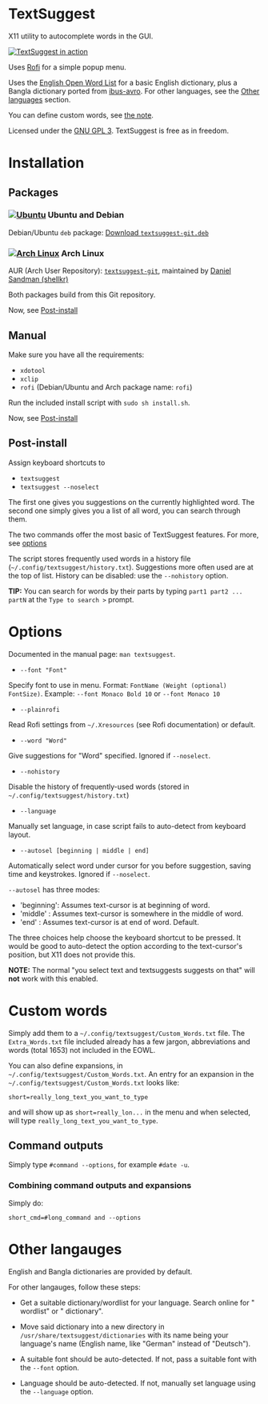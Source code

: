 # TextSuggest

X11 utility to autocomplete words in the GUI.

[![TextSuggest in action](http://i.imgur.com/qa2PExH.gif)](http://i.imgur.com/qa2PExH.gif)

Uses [Rofi](https://davedavenport.github.io/rofi/) for a simple popup menu.

Uses the [English Open Word List](http://dreamsteep.com/projects/the-english-open-word-list.html) for a basic English dictionary, plus a Bangla dictionary ported from [ibus-avro](https:github.com/sarim/ibus-avro). For other languages, see the [Other languages](#other-languages) section.

You can define custom words, see [the note](#custom-words).

Licensed under the [GNU GPL 3](https://www.gnu.org/licenses/gpl.txt). TextSuggest is free as in freedom.

# Installation

## Packages

### [![Ubuntu](https://www.pylint.org/assets/img/ubuntu.png)](https://ubuntu.com) Ubuntu and Debian

Debian/Ubuntu `deb` package: [Download `textsuggest-git.deb`](https://github.com/bharadwaj-raju/packages/raw/master/TextSuggest/textsuggest-git.deb)

### [![Arch Linux](https://www.pylint.org/assets/img/arch.png)](https://archlinux.org) Arch Linux

AUR (Arch User Repository): [`textsuggest-git`](https://aur.archlinux.org/packages/textsuggest-git/), maintained by [Daniel Sandman (shellkr)](https://github.com/shellkr)

Both packages build from this Git repository.

Now, see [Post-install](#post-install)

## Manual

Make sure you have all the requirements:

 - `xdotool`
 - `xclip`
 - `rofi` (Debian/Ubuntu and Arch package name: `rofi`)

Run the included install script with `sudo sh install.sh`.

Now, see [Post-install](#post-install)

## Post-install

Assign keyboard shortcuts to

- `textsuggest`
- `textsuggest --noselect`

The first one gives you suggestions on the currently highlighted word.
The second one simply gives you a list of all word, you can search through them.

The two commands offer the most basic of TextSuggest features. For more, see [options](#options)

The script stores frequently used words in a history file (`~/.config/textsuggest/history.txt`). Suggestions more often used
are at the top of list. History can be disabled: use the `--nohistory` option.

**TIP:** You can search for words by their parts by
typing `part1 part2 ... partN` at the `Type to search >` prompt.

# Options

Documented in the manual page: `man textsuggest`.

- `--font "Font"`

Specify font to use in menu. Format: `FontName (Weight (optional) FontSize)`. Example: `--font Monaco Bold 10` or `--font Monaco 10`

- `--plainrofi`

Read Rofi settings from `~/.Xresources` (see Rofi documentation) or default.

- `--word "Word"`

Give suggestions for "Word" specified. Ignored if `--noselect`.

- `--nohistory`

Disable the history of frequently-used words (stored in `~/.config/textsuggest/history.txt`)

- `--language`

Manually set language, in case script fails to auto-detect from keyboard layout.

- `--autosel [beginning | middle | end]`

Automatically select word under cursor for you before suggestion, saving time and keystrokes. Ignored if `--noselect`.

`--autosel` has three modes:

- 'beginning': Assumes text-cursor is at beginning of word.
- 'middle'   : Assumes text-cursor is somewhere in the middle of word.
- 'end'      : Assumes text-cursor is at end of word. Default.

The three choices help choose the keyboard shortcut to be pressed. It would be good to auto-detect the option
according to the text-cursor's position, but X11 does not provide this.

**NOTE:** The normal "you select text and textsuggests suggests on that" will **not** work with this enabled.

# Custom words

Simply add them to a `~/.config/textsuggest/Custom_Words.txt` file. The `Extra_Words.txt` file included already has a
few jargon, abbreviations and words (total 1653) not included in the EOWL.

You can also define expansions, in `~/.config/textsuggest/Custom_Words.txt`.
An entry for an expansion in the `~/.config/textsuggest/Custom_Words.txt` looks like:

    short=really_long_text_you_want_to_type

and will show up as `short=really_lon...` in the menu and when selected, will type `really_long_text_you_want_to_type`.

## Command outputs

Simply type `#command --options`, for example `#date -u`.

### Combining command outputs and expansions

Simply do:

    short_cmd=#long_command and --options

# Other langauges

English and Bangla dictionaries are provided by default.

For other langauges, follow these steps:

- Get a suitable dictionary/wordlist for your language. Search online for "<language name> wordlist" or "<language name> dictionary".

- Move said dictionary into a new directory in `/usr/share/textsuggest/dictionaries` with its name being your language's name (English name, like "German" instead of "Deutsch").

- A suitable font should be auto-detected. If not, pass a suitable font with the `--font` option.

- Language should be auto-detected. If not, manually set language using the `--language` option.
